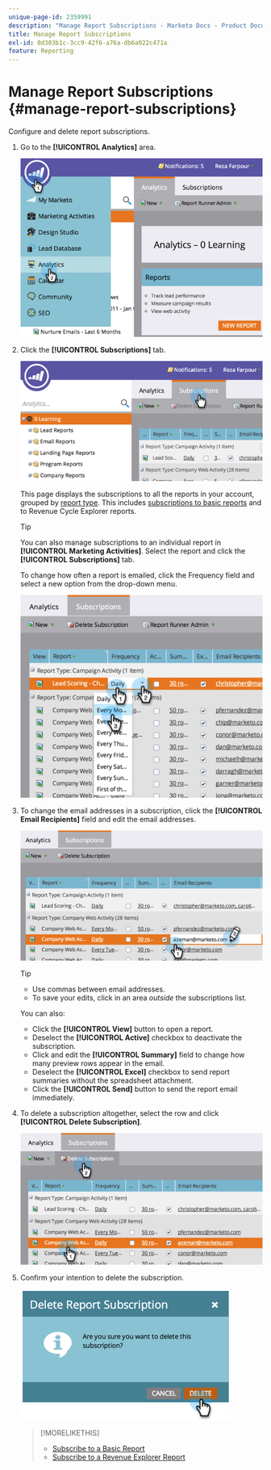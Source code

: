 ```yaml
---
unique-page-id: 2359991
description: "Manage Report Subscriptions - Marketo Docs - Product Documentation"
title: Manage Report Subscriptions
exl-id: 0d303b1c-3cc9-42f6-a76a-db6a022c471a
feature: Reporting
---
```

# Manage Report Subscriptions {#manage-report-subscriptions}

Configure and delete report subscriptions.

1. Go to the **[!UICONTROL Analytics]** area.

   ![](assets/image2014-9-16-10-3a35-3a25.png)

1. Click the **[!UICONTROL Subscriptions]** tab.

   ![](assets/image2014-9-16-10-3a35-3a32.png)

   This page displays the subscriptions to all the reports in your account, grouped by [report type](/help/marketo/product-docs/reporting/basic-reporting/report-types/report-type-overview.md). This includes [subscriptions to basic reports](/help/marketo/product-docs/reporting/basic-reporting/report-subscriptions/subscribe-to-a-basic-report.md) and to Revenue Cycle Explorer reports.

   >[!TIP]
   >
   >You can also manage subscriptions to an individual report in **[!UICONTROL Marketing Activities]**. Select the report and click the **[!UICONTROL Subscriptions]** tab.

   To change how often a report is emailed, click the Frequency field and select a new option from the drop-down menu.

   ![](assets/image2014-9-16-10-3a36-3a4.png)

1. To change the email addresses in a subscription, click the **[!UICONTROL Email Recipients]** field and edit the email addresses.

   ![](assets/image2014-9-16-10-3a36-3a11.png)

   >[!TIP]
   >
   >* Use commas between email addresses.
   >* To save your edits, click in an area _outside_ the subscriptions list.

   You can also:

    * Click the **[!UICONTROL View]** button to open a report.
    * Deselect the **[!UICONTROL Active]** checkbox to deactivate the subscription.
    * Click and edit the **[!UICONTROL Summary]** field to change how many preview rows appear in the email.
    * Deselect the **[!UICONTROL Excel]** checkbox to send report summaries without the spreadsheet attachment.
    * Click the **[!UICONTROL Send]** button to send the report email immediately.

1. To delete a subscription altogether, select the row and click **[!UICONTROL Delete Subscription]**.

   ![](assets/image2014-9-16-10-3a36-3a38.png)

1. Confirm your intention to delete the subscription.

   ![](assets/image2014-9-16-10-3a36-3a43.png)

   >[!MORELIKETHIS]
   >
   >* [Subscribe to a Basic Report](/help/marketo/product-docs/reporting/basic-reporting/report-subscriptions/subscribe-to-a-basic-report.md)
   >* [Subscribe to a Revenue Explorer Report](/help/marketo/product-docs/reporting/revenue-cycle-analytics/revenue-explorer/subscribe-to-a-revenue-explorer-report.md)
